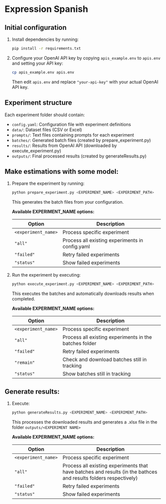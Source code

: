 # Expression Spanish

## Initial configuration

1. Install dependencies by running:

   ```bash
   pip install -r requirements.txt
   ```
2. Configure your OpenAI API key by copying `apis_example.env` to `apis.env` and setting your API key:

   ```bash
   cp apis_example.env apis.env
   ```

   Then edit `apis.env` and replace `"your-api-key"` with your actual OpenAI API key.

## Experiment structure

Each experiment folder should contain:

- `config.yaml`: Configuration file with experiment definitions
- `data/`: Dataset files (CSV or Excel)
- `prompts/`: Text files containing prompts for each experiment
- `batches/`: Generated batch files (created by prepare_experiment.py)
- `results/`: Results from OpenAI API (downloaded by execute_experiment.py)
- `outputs/`: Final processed results (created by generateResults.py)

## Make estimations with some model:

1. Prepare the experiment by running:

   ```bash
   python prepare_experiment.py <EXPERIMENT_NAME> <EXPERIMENT_PATH>
   ```

   This generates the batch files from your configuration.

   **Available EXPERIMENT_NAME options:**

   | Option                | Description                                      |
   | --------------------- | ------------------------------------------------ |
   | `<experiment_name>` | Process specific experiment                      |
   | `"all"`             | Process all existing experiments in config.yaml |
   | `"failed"`          | Retry failed experiments                         |
   | `"status"`          | Show failed experiments                          |
2. Run the experiment by executing:

   ```bash
   python execute_experiment.py <EXPERIMENT_NAME> <EXPERIMENT_PATH>
   ```

   This executes the batches and automatically downloads results when completed.

   **Available EXPERIMENT_NAME options:**

   | Option                | Description                                            |
   | --------------------- | ------------------------------------------------------ |
   | `<experiment_name>` | Process specific experiment                            |
   | `"all"`             | Process all existing experiments in the batches folder |
   | `"failed"`          | Retry failed experiments                               |
   | `"remain"`          | Check and download batches still in tracking           |
   | `"status"`          | Show batches still in tracking                         |

## Generate results:

1. Execute:

   ```bash
   python generateResults.py <EXPERIMENT_NAME> <EXPERIMENT_PATH>
   ```
   This processes the downloaded results and generates a .xlsx file in the folder `outputs/<EXPERIMENT NAME>`

   **Available EXPERIMENT_NAME options:**

   | Option                | Description                                                                                                      |
   | --------------------- | ---------------------------------------------------------------------------------------------------------------- |
   | `<experiment_name>` | Process specific experiment                                                                                      |
   | `"all"`             | Process all existing experiments that have batches and results (in the bathces and results folders respectively) |
   | `"failed"`          | Retry failed experiments                                                                                         |
   | `"status"`          | Show failed experiments                                                                                          |
